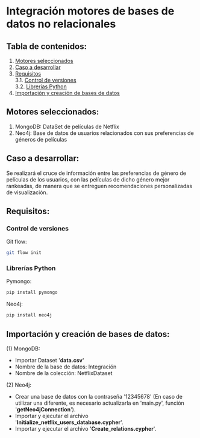 # Integración motores de bases de datos no relacionales

## Tabla de contenidos:
1. [Motores seleccionados](#motores-seleccionados)
2. [Caso a desarrollar](#caso-a-desarrollar)
3. [Requisitos](#requisitos)  
    3.1. [Control de versiones](#control-de-versiones)  
    3.2. [Librerías Python](#librerias-python)  
4. [Importación y creación de bases de datos](#importacion-y-creacion-de-bases-de-datos)


## Motores seleccionados:

1. MongoDB: DataSet de películas de Netflix
2. Neo4j: Base de datos de usuarios relacionados con sus preferencias de géneros de películas

## Caso a desarrollar:

Se realizará el cruce de información entre las preferencias de género de películas de los usuarios, con las películas de dicho género mejor rankeadas, de manera que se entreguen recomendaciones personalizadas de visualización. 

## Requisitos:

### Control de versiones

Git flow:

```bash
git flow init
```
### Librerías Python

Pymongo:

```bash
pip install pymongo
```
Neo4j:
```bash
pip install neo4j
```

## Importación y creación de bases de datos:

(1) MongoDB:  
- Importar Dataset '__data.csv__'  
- Nombre de la base de datos: Integración
- Nombre de la colección: NetflixDataset

(2) Neo4j:
- Crear una base de datos con la contraseña '12345678' (En caso de utilizar una diferente, es necesario actualizarla en 'main.py', función '__getNeo4jConnection__').
- Importar y ejecutar el archivo '__Initialize_netflix_users_database.cypher__'.
- Importar y ejecutar el archivo '__Create_relations.cypher__'.
